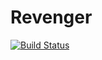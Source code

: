 # Revenger

[![Build Status](https://travis-ci.org/willnet/revenger.svg?branch=travis)](https://travis-ci.org/willnet/revenger)
